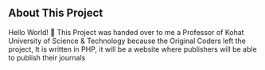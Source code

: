 ## About This Project
Hello World! 👋
This Project was handed over to me a Professor of Kohat University of Science & Technology because the Original Coders left the project, It is written in PHP, it will be a website where publishers will be able to publish their journals

